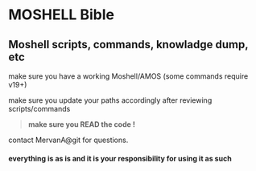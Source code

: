 # MOSHELL Bible
## Moshell scripts, commands, knowladge dump, etc

make sure you have a working Moshell/AMOS (some commands require v19+)

make sure you update your paths accordingly after reviewing scripts/commands

> **make sure you READ the code !**

contact MervanA@git for questions.

#### everything is as is and it is your responsibility for using it as such
